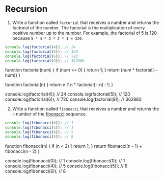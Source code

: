 # Recursion

1. Write a function called `factorial` that receives a number and returns the
factorial of the number. The factorial is the multiplication of every positive
number up to the number. For example, the factorial of 5 is 120 because
`5 * 4 * 3 * 2 * 1 = 120`.

```javascript
console.log(factorial(4)); // 24
console.log(factorial(5)); // 120
console.log(factorial(6)); // 720
console.log(factorial(9)); // 362880
```

function factorial(num) {
  if (num == 0) {
    return 1;
  }
  return (num * factorial(--num))
}

function factorial(n) {
  return n
    ? n * factorial(--n)
    : 1;
}

console.log(factorial(4)); // 24
console.log(factorial(5)); // 120
console.log(factorial(6)); // 720
console.log(factorial(9)); // 362880

2. Write a function called `fibonacci` that receives a number and returns
the `n` number of the [fibonacci](https://en.wikipedia.org/wiki/Fibonacci_number) sequence.

```javascript
console.log(fibonacci(0)); // 1
console.log(fibonacci(1)); // 1
console.log(fibonacci(4)); // 5
console.log(fibonacci(5)); // 8
```

function fibonacci(n) {
  if (n < 2) {
    return 1;
  }
  return fibonacci(n - 1) + fibonacci(n - 2)
}

console.log(fibonacci(0)); // 1
console.log(fibonacci(1)); // 1
console.log(fibonacci(4)); // 5
console.log(fibonacci(5)); // 8
console.log(fibonacci(6)); // 8
